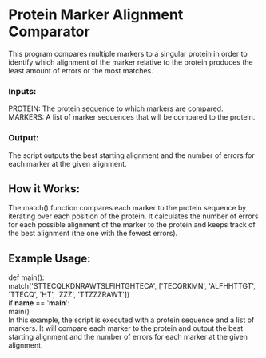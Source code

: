 # Protein Marker Alignment Comparator
This program compares multiple markers to a singular protein in order to identify which alignment of the marker relative to the protein produces the least amount of errors or the most matches.

### Inputs:
PROTEIN: The protein sequence to which markers are compared. <br>
MARKERS: A list of marker sequences that will be compared to the protein.
### Output:
The script outputs the best starting alignment and the number of errors for each marker at the given alignment.

## How it Works:
The match() function compares each marker to the protein sequence by iterating over each position of the protein. It calculates the number of errors for each possible alignment of the marker to the protein and keeps track of the best alignment (the one with the fewest errors).

## Example Usage:
def main(): <br>
    match('STTECQLKDNRAWTSLFIHTGHTECA', ['TECQRKMN', 'ALFHHTTGT', 'TTECQ', 'HT', 'ZZZ', 'TTZZZRAWT'])
<br>
if __name__ == '__main__': <br>
    main()
    <br>
In this example, the script is executed with a protein sequence and a list of markers. It will compare each marker to the protein and output the best starting alignment and the number of errors for each marker at the given alignment.
